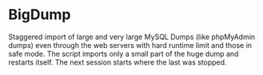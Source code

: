 # BigDump
Staggered import of large and very large MySQL Dumps (like phpMyAdmin dumps) even through the web servers with hard runtime limit and those in safe mode. The script imports only a small part of the huge dump and restarts itself. The next session starts where the last was stopped.

